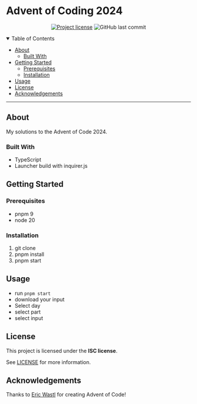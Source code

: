# Advent of Coding 2024

<div align="center">

[![Project license](https://img.shields.io/github/license/b00tload/advent-of-coding-2024.svg?style=flat-square)](LICENSE)
![GitHub last commit](https://img.shields.io/github/last-commit/b00tload/advent-of-coding-2024?style=flat-square)


</div>

<details open="open">
<summary>Table of Contents</summary>

- [About](#about)
    - [Built With](#built-with)
- [Getting Started](#getting-started)
    - [Prerequisites](#prerequisites)
    - [Installation](#installation)
- [Usage](#usage)
- [License](#license)
- [Acknowledgements](#acknowledgements)

</details>

---

## About

My solutions to the Advent of Code 2024.

### Built With

- TypeScript
- Launcher build with inquirer.js

## Getting Started

### Prerequisites

- pnpm 9
- node 20

### Installation

1. git clone
2. pnpm install
3. pnpm start

## Usage

- run `pnpm start`
- download your input
- Select day
- select part
- select input

## License

This project is licensed under the **ISC license**.

See [LICENSE](LICENSE) for more information.

## Acknowledgements

Thanks to [Eric Wastl](https://was.tl/) for creating Advent of Code!